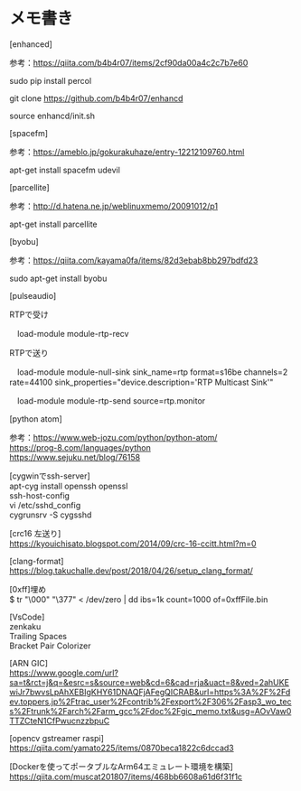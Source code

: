 # メモ書き

[enhanced]

 参考：https://qiita.com/b4b4r07/items/2cf90da00a4c2c7b7e60

 sudo pip install percol

 git clone https://github.com/b4b4r07/enhancd

 source enhancd/init.sh

[spacefm]

 参考：https://ameblo.jp/gokurakuhaze/entry-12212109760.html

 apt-get install spacefm udevil

[parcellite]

 参考：http://d.hatena.ne.jp/weblinuxmemo/20091012/p1

 apt-get install parcellite

[byobu]

 参考：https://qiita.com/kayama0fa/items/82d3ebab8bb297bdfd23

 sudo apt-get install byobu

[pulseaudio]

  RTPで受け
  
  　load-module module-rtp-recv
   
  RTPで送り
  
  　load-module module-null-sink sink_name=rtp format=s16be channels=2 rate=44100 sink_properties="device.description='RTP Multicast Sink'"
   
  　load-module module-rtp-send source=rtp.monitor

[python atom]

  参考：https://www.web-jozu.com/python/python-atom/  
       https://prog-8.com/languages/python  
       https://www.sejuku.net/blog/76158
       
[cygwinでssh-server]  
    apt-cyg install openssh openssl  
    ssh-host-config  
    vi /etc/sshd_config  
    cygrunsrv -S cygsshd  

[crc16 左送り]  
    https://kyouichisato.blogspot.com/2014/09/crc-16-ccitt.html?m=0  

[clang-format]  
    https://blog.takuchalle.dev/post/2018/04/26/setup_clang_format/  

[0xff]埋め  
    $ tr "\000" "\377" < /dev/zero | dd ibs=1k count=1000 of=0xffFile.bin  

[VsCode]  
    zenkaku  
    Trailing Spaces  
    Bracket Pair Colorizer  
    
[ARN GIC]  
https://www.google.com/url?sa=t&rct=j&q=&esrc=s&source=web&cd=6&cad=rja&uact=8&ved=2ahUKEwiJr7bwvsLpAhXEBIgKHY61DNAQFjAFegQICRAB&url=https%3A%2F%2Fdev.toppers.jp%2Ftrac_user%2Fcontrib%2Fexport%2F306%2Fasp3_wo_tecs%2Ftrunk%2Farch%2Farm_gcc%2Fdoc%2Fgic_memo.txt&usg=AOvVaw0TTZCteN1CfPwucnzzbpuC

[opencv gstreamer raspi]  
https://qiita.com/yamato225/items/0870beca1822c6dccad3  

[Dockerを使ってポータブルなArm64エミュレート環境を構築]  
https://qiita.com/muscat201807/items/468bb6608a61d6f31f1c

